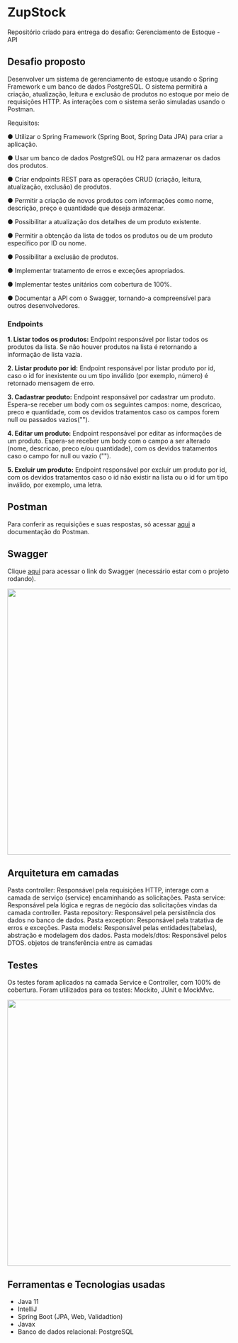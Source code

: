 # ZupStock
Repositório criado para entrega do desafio: Gerenciamento de Estoque - API

## Desafio proposto
Desenvolver um sistema de gerenciamento de estoque usando o Spring
Framework e um banco de dados PostgreSQL. O sistema permitirá a criação,
atualização, leitura e exclusão de produtos no estoque por meio de requisições
HTTP. As interações com o sistema serão simuladas usando o Postman.

Requisitos:

● Utilizar o Spring Framework (Spring Boot, Spring Data JPA) para criar a
aplicação.

● Usar um banco de dados PostgreSQL ou H2 para armazenar os dados dos
produtos.

● Criar endpoints REST para as operações CRUD (criação, leitura, atualização,
exclusão) de produtos.

● Permitir a criação de novos produtos com informações como nome,
descrição, preço e quantidade que deseja armazenar.

● Possibilitar a atualização dos detalhes de um produto existente.

● Permitir a obtenção da lista de todos os produtos ou de um produto
específico por ID ou nome.

● Possibilitar a exclusão de produtos.

● Implementar tratamento de erros e exceções apropriados.

● Implementar testes unitários com cobertura de 100%.

● Documentar a API com o Swagger, tornando-a compreensível para outros
desenvolvedores.


### Endpoints

**1. Listar todos os produtos:** Endpoint responsável por listar todos os produtos da lista. Se não houver produtos na lista é retornando a informação de lista vazia.

**2. Listar produto por id:** Endpoint responsável por listar produto por id, caso o id for inexistente ou um tipo inválido (por exemplo, número) é retornado mensagem de erro.

**3. Cadastrar produto:** Endpoint responsável por cadastrar um produto. Espera-se receber um body com os seguintes campos: nome, descricao, preco e quantidade, com os devidos tratamentos caso os campos forem null ou passados vazios("").

**4. Editar um produto:** Endpoint responsável por editar as informações de um produto. Espera-se receber um body com o campo a ser alterado (nome, descricao, preco e/ou quantidade), com os devidos tratamentos caso o campo for null ou vazio ("").

**5. Excluir um produto:** Endpoint responsável por excluir um produto por id, com os devidos tratamentos caso o id não existir na lista ou o id for um tipo inválido, por exemplo, uma letra.

## Postman
Para conferir as requisições e suas respostas, só acessar [aqui](https://documenter.getpostman.com/view/20786077/2s9Y5ctfeK) a documentação do Postman.

## Swagger
Clique [aqui](http://localhost:8080/swagger-ui/index.html#/) para acessar o link do Swagger (necessário estar com o projeto rodando).

<img src="./stock/src/main/resources/img/swagger.png" width="600">

## Arquitetura em camadas
Pasta controller: Responsável pela requisições HTTP, interage com a camada de serviço (service) encaminhando as solicitações.
Pasta service: Responsável pela lógica e regras de negócio das solicitações vindas da camada controller.
Pasta repository: Responsável pela persistência dos dados no banco de dados.
Pasta exception: Responsável pela tratativa de erros e exceções.
Pasta models: Responsável pelas entidades(tabelas), abstração e modelagem dos dados.
Pasta models/dtos: Responsável pelos DTOS. objetos de transferência entre as camadas

## Testes

Os testes foram aplicados na camada Service e Controller, com 100% de cobertura. Foram utilizados para os testes: Mockito, JUnit e MockMvc.

<img src="./stock/src/main/resources/img/testes.png" width="600">

## Ferramentas e Tecnologias usadas
- Java 11
- IntelliJ
- Spring Boot (JPA, Web, Validadtion)
- Javax
- Banco de dados relacional: PostgreSQL




